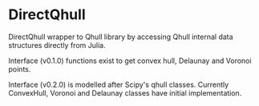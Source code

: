DirectQhull
===========

DirectQhull wrapper to Qhull library by accessing Qhull internal data structures directly from Julia.

Interface (v0.1.0) functions exist to get convex hull, Delaunay and Voronoi points.

Interface (v0.2.0) is modelled after Scipy's qhull classes. Currently ConvexHull, Voronoi and Delaunay classes have initial implementation.

